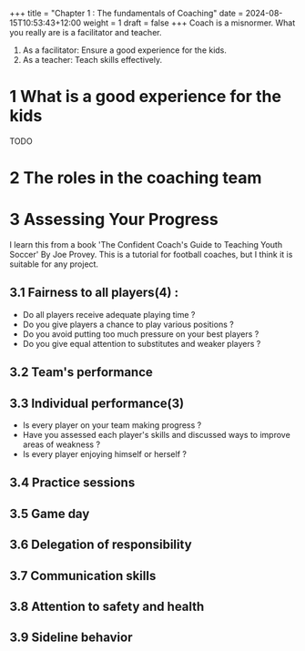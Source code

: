 +++
title = "Chapter 1 : The fundamentals of Coaching"
date = 2024-08-15T10:53:43+12:00
weight = 1
draft = false
+++
Coach is a misnormer. What you really are is a facilitator and teacher.  
1. As a facilitator: Ensure a good experience for the kids.  
2. As a teacher: Teach skills effectively.  

# 1 What is a good experience for the kids
TODO  

# 2 The roles in the coaching team

# 3 Assessing Your Progress
I learn this from a book 'The Confident Coach's Guide to Teaching Youth Soccer' By Joe Provey. This is a tutorial for football coaches, but I think it is suitable for any project.   

## 3.1 Fairness to all players(4) :  
* Do all players receive adequate playing time ?  
* Do you give players a chance to play various positions ?  
* Do you avoid putting too much pressure on your best players ?  
* Do you give equal attention to substitutes and weaker players ?  

## 3.2 Team's performance

## 3.3 Individual performance(3)
* Is every player on your team making progress ?  
* Have you assessed each player's skills and discussed ways to improve areas of weakness ?  
* Is every player enjoying himself or herself ? 

## 3.4 Practice sessions


## 3.5 Game day


## 3.6 Delegation of responsibility


## 3.7 Communication skills


## 3.8 Attention to safety and health


## 3.9 Sideline behavior

